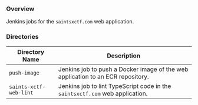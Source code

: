 ### Overview

Jenkins jobs for the `saintsxctf.com` web application.

### Directories

| Directory Name                | Description                                                                      |
|-------------------------------|----------------------------------------------------------------------------------|
| `push-image`                  | Jenkins job to push a Docker image of the web application to an ECR repository.  |
| `saints-xctf-web-lint`        | Jenkins job to lint TypeScript code in the `saintsxctf.com` web application.     |